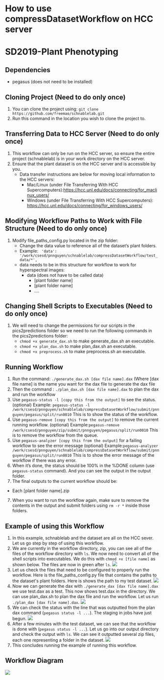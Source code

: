 # How to use compressDatasetWorkflow on HCC server
# SD2019-Plant Phenotyping
## Dependencies
* pegasus (does not need to be installed)

## Cloning Project (Need to do only once)
1. You can clone the project using: `git clone https://github.com/freemao/schnablelab.git`
2. Run this command in the location you wish to clone the project to.

## Transferring Data to HCC Server (Need to do only once)
1. This workflow can only be run on the HCC server, so ensure the entire project (schnablelab) is in your work directory on the HCC server.
2. Ensure that the plant dataset is on the HCC server and is accessible by you.
    * Data transfer instructions are below for moving local information to the HCC servers:
        * Mac/Linux (under File Transferring With HCC Supercomputers):<https://hcc.unl.edu/docs/connecting/for_maclinux_users/>
        * Windows (under File Transferring With HCC Supercomputers): <https://hcc.unl.edu/docs/connecting/for_windows_users/>

## Modifying Workflow Paths to Work with File Structure (Need to do only once)
1. Modify file\_paths\_config.py located in the zip folder:
    * Change the data value to reference all of the dataset’s plant folders.
    * Example:
    ` 'data': '/work/csesd/pnnguyen/schnablelab/compressDatasetWorkflow/test_data/*',`
    * data needs to be in this structure for workflow to work for hyperspectral images:
        * data (does not have to be called data)
            * [plant folder name]
            * [plant folder name]
            * ....

## Changing Shell Scripts to Executables (Need to do only once)
1. We will need to change the permissions for our scripts in the pics2predictions folder so we need to run the following commands in the pics2predictions folder:
    * `chmod +x generate_dax.sh` to make generate_dax.sh an executable.
    * `chmod +x plan_dax.sh` to make plan_dax.sh an executable.
    * `chmod +x preprocess.sh` to make preprocess.sh an executable.  

## Running Workflow
1. Run the command:
`./generate_dax.sh [dax file name].dax`
(Where [dax file name] is the name you want for the dax file to generate the dax file
2. Then the command :
`./plan_dax.sh [dax file name].dax`
to plan the dax and run the workflow
3. Use `pegasus-status -l [copy this from the output]` to see the status. (optional)
Example: `pegasus-status -l /work/csesd/pnnguyen/schnablelab/compressDatasetWorkflow/submit/pnnguyen/pegasus/split/run0010`
This is to show the status of the workflow.
3. Use `pegasus-remove [copy this from the output]` to remove the current running workflow. (optional)
Example:`pegasus-remove /work/csesd/pnnguyen/zip/submit/pnnguyen/pegasus/split/run0010`
This is to remove the workflow from the queue.
4. Use `pegasus-analyzer [copy this from the output]` for a failing workflow to see the error message (optional)
Example:`pegasus-analyzer /work/csesd/pnnguyen/schnablelab/compressDatasetWorkflow/submit/pnnguyen/pegasus/split/run0010`
This is to show the error message of the workflow if there was any error.
5. When it’s done, the status should be 100% in the %DONE column (use `pegasus-status` command). And you can see the output in the output folder.
6. The final outputs to the current workflow should be:
  * Each [plant folder name].zip
7. When you want to run the workflow again, make sure to remove the contents in the output and submit folders using `rm -r *` inside those folders.

## Example of using this Workflow
1. In this example, schnablelab and the dataset are all on the HCC sever. Let us go step by step of using this workflow.
2. We are currently in the workflow directory, zip, you can see all of the files of the workflow directory with `ls`. We now need to convert all of the shell scripts into executables. We do this with `chmod +x [file name]` as shown below. The files are now in green after `ls`.
![](https://github.com/freemao/schnablelab/blob/master/HCCtools/compressDatasetWorkflow/illustrations/zip_chmod.png)
3. Let us check the files that need to be configured to properly run the workflow. Here is the file_paths_config.py file that contains the paths to the dataset's plant folders. Here is shows the path to my test dataset.
![](https://github.com/freemao/schnablelab/blob/master/HCCtools/compressDatasetWorkflow/illustrations/zip_file_paths_config.png)
4. Now we can generate the dax with `./generate_dax [dax file name].dax` we use test.dax as a test. This now shows test.dax in the directory. We can use plan_dax.sh to plan the dax file and run the workflow. Let us run `./plan_dax [dax file name].dax`.
![](https://github.com/freemao/schnablelab/blob/master/HCCtools/compressDatasetWorkflow/illustrations/zip_plan_dax.png)
5. We can check the status with the line that was outputted from the plan dax command (`pegasus status -l ...`). The staging in jobs have just begun.
![](https://github.com/freemao/schnablelab/blob/master/HCCtools/compressDatasetWorkflow/illustrations/zip_status_start.png)
6. After a few minutes with the test dataset, we can see that the workflow is done with (`pegasus status -l ...`). Let us go into our output directory and check the output with `ls`. We can see it outputted several zip files, each one representing a folder in the dataset.
![](https://github.com/freemao/schnablelab/blob/master/HCCtools/compressDatasetWorkflow/illustrations/zip_output.png)
7. This concludes running the example of running this workflow.

## Workflow Diagram
![](https://github.com/freemao/schnablelab/blob/master/HCCtools/compressDatasetWorkflow/illustrations/zip_workflow.png)
